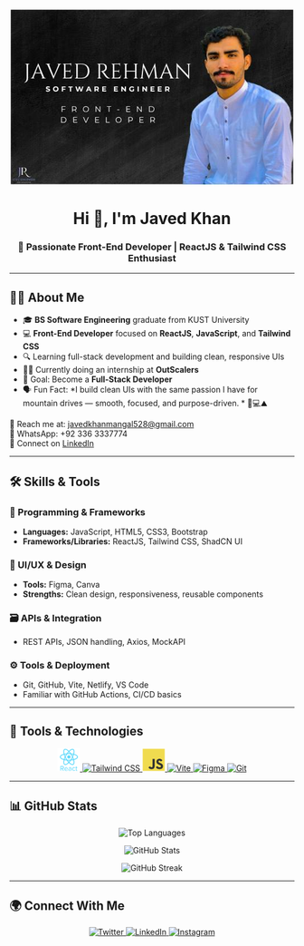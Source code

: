 <!-- Profile Banner -->
<p align="center">
  <img src="https://github.com/javedkhan3/javedkhan3/blob/main/D.png?raw=true" alt="banner" />
</p>

<h1 align="center">Hi 👋, I'm Javed Khan</h1>
<h3 align="center">🚀 Passionate Front-End Developer | ReactJS & Tailwind CSS Enthusiast</h3>



---

## 🙋‍♂️ About Me

- 🎓 **BS Software Engineering** graduate from KUST University
- 💻 **Front-End Developer** focused on **ReactJS**, **JavaScript**, and **Tailwind CSS**
- 🔍 Learning full-stack development and building clean, responsive UIs
- 👨‍💻 Currently doing an internship at **OutScalers**
- 🎯 Goal: Become a **Full-Stack Developer**
- 🗣 Fun Fact: *I build clean UIs with the same passion I have for mountain drives — smooth, focused, and purpose-driven. * 🚗💻⛰️

📧 Reach me at: [javedkhanmangal528@gmail.com](mailto:javedkhanmangal528@gmail.com)  
📱 WhatsApp: +92 336 3337774  
💼 Connect on [LinkedIn](https://www.linkedin.com/in/javed-khan-51724028a/)

---

## 🛠️ Skills & Tools

### 🔹 Programming & Frameworks
- **Languages:** JavaScript, HTML5, CSS3, Bootstrap
- **Frameworks/Libraries:** ReactJS, Tailwind CSS, ShadCN UI

### 🎨 UI/UX & Design
- **Tools:** Figma, Canva
- **Strengths:** Clean design, responsiveness, reusable components

### 🗃️ APIs & Integration
- REST APIs, JSON handling, Axios, MockAPI

### ⚙️ Tools & Deployment
- Git, GitHub, Vite, Netlify, VS Code  
- Familiar with GitHub Actions, CI/CD basics

---

## 🔧 Tools & Technologies

<p align="center">
  <a href="https://reactjs.org/" target="_blank">
    <img src="https://raw.githubusercontent.com/devicons/devicon/master/icons/react/react-original-wordmark.svg" alt="React" width="40" height="40"/>
  </a>
  <a href="https://tailwindcss.com/" target="_blank">
    <img src="https://www.vectorlogo.zone/logos/tailwindcss/tailwindcss-icon.svg" alt="Tailwind CSS" width="40" height="40"/>
  </a>
  <a href="https://developer.mozilla.org/en-US/docs/Web/JavaScript" target="_blank">
    <img src="https://raw.githubusercontent.com/devicons/devicon/master/icons/javascript/javascript-original.svg" alt="JavaScript" width="40" height="40"/>
  </a>
  <a href="https://vitejs.dev/" target="_blank">
    <img src="https://vitejs.dev/logo.svg" alt="Vite" width="40" height="40"/>
  </a>
  <a href="https://figma.com/" target="_blank">
    <img src="https://www.vectorlogo.zone/logos/figma/figma-icon.svg" alt="Figma" width="40" height="40"/>
  </a>
  <a href="https://git-scm.com/" target="_blank">
    <img src="https://www.vectorlogo.zone/logos/git-scm/git-scm-icon.svg" alt="Git" width="40" height="40"/>
  </a>
</p>

---

## 📊 GitHub Stats

<p align="center">
  <img src="https://github-readme-stats.vercel.app/api/top-langs?username=javedkhan3&show_icons=true&locale=en&layout=compact" alt="Top Languages" />
</p>
<p align="center">
  <img src="https://github-readme-stats.vercel.app/api?username=javedkhan3&show_icons=true&locale=en" alt="GitHub Stats" />
</p>
<p align="center">
  <img src="https://github-readme-streak-stats.herokuapp.com/?user=javedkhan3&" alt="GitHub Streak" />
</p>

---

## 🌍 Connect With Me

<p align="center">
  <a href="https://x.com/JavedKh45662306" target="_blank">
    <img src="https://raw.githubusercontent.com/rahuldkjain/github-profile-readme-generator/master/src/images/icons/Social/twitter.svg" alt="Twitter" height="30" width="40" />
  </a>
  <a href="https://www.linkedin.com/in/javed-khan-51724028a/" target="_blank">
    <img src="https://raw.githubusercontent.com/rahuldkjain/github-profile-readme-generator/master/src/images/icons/Social/linked-in-alt.svg" alt="LinkedIn" height="30" width="40" />
  </a>
  <a href="https://www.instagram.com/javed2617khan/" target="_blank">
    <img src="https://raw.githubusercontent.com/rahuldkjain/github-profile-readme-generator/master/src/images/icons/Social/instagram.svg" alt="Instagram" height="30" width="40" />
  </a>
</p>
